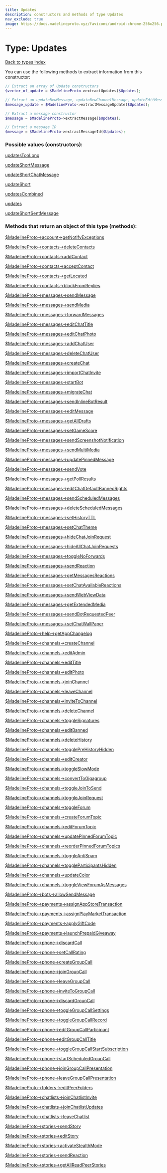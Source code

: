 ```yaml
---
title: Updates
description: constructors and methods of type Updates
nav_exclude: true
image: https://docs.madelineproto.xyz/favicons/android-chrome-256x256.png
---
```

# Type: Updates
[Back to types index](index.html)

You can use the following methods to extract information from this constructor:

```php
// Extract an array of Update constructors
$vector_of_update = $MadelineProto->extractUpdates($Updates);

// Extract an updateNewMessage, updateNewChannelMessage, updateEditMessage, updateEditChannelMessage constructor
$message_update = $MadelineProto->extractMessageUpdate($Updates);

// Extract a message constructor
$message = $MadelineProto->extractMessage($Updates);

// Extract a message ID
$message = $MadelineProto->extractMessageId($Updates);
```


### Possible values (constructors):

[updatesTooLong](/API_docs/constructors/updatesTooLong.html)  

[updateShortMessage](/API_docs/constructors/updateShortMessage.html)  

[updateShortChatMessage](/API_docs/constructors/updateShortChatMessage.html)  

[updateShort](/API_docs/constructors/updateShort.html)  

[updatesCombined](/API_docs/constructors/updatesCombined.html)  

[updates](/API_docs/constructors/updates.html)  

[updateShortSentMessage](/API_docs/constructors/updateShortSentMessage.html)  



### Methods that return an object of this type (methods):

[$MadelineProto->account->getNotifyExceptions](/API_docs/methods/account.getNotifyExceptions.html)  

[$MadelineProto->contacts->deleteContacts](/API_docs/methods/contacts.deleteContacts.html)  

[$MadelineProto->contacts->addContact](/API_docs/methods/contacts.addContact.html)  

[$MadelineProto->contacts->acceptContact](/API_docs/methods/contacts.acceptContact.html)  

[$MadelineProto->contacts->getLocated](/API_docs/methods/contacts.getLocated.html)  

[$MadelineProto->contacts->blockFromReplies](/API_docs/methods/contacts.blockFromReplies.html)  

[$MadelineProto->messages->sendMessage](/API_docs/methods/messages.sendMessage.html)  

[$MadelineProto->messages->sendMedia](/API_docs/methods/messages.sendMedia.html)  

[$MadelineProto->messages->forwardMessages](/API_docs/methods/messages.forwardMessages.html)  

[$MadelineProto->messages->editChatTitle](/API_docs/methods/messages.editChatTitle.html)  

[$MadelineProto->messages->editChatPhoto](/API_docs/methods/messages.editChatPhoto.html)  

[$MadelineProto->messages->addChatUser](/API_docs/methods/messages.addChatUser.html)  

[$MadelineProto->messages->deleteChatUser](/API_docs/methods/messages.deleteChatUser.html)  

[$MadelineProto->messages->createChat](/API_docs/methods/messages.createChat.html)  

[$MadelineProto->messages->importChatInvite](/API_docs/methods/messages.importChatInvite.html)  

[$MadelineProto->messages->startBot](/API_docs/methods/messages.startBot.html)  

[$MadelineProto->messages->migrateChat](/API_docs/methods/messages.migrateChat.html)  

[$MadelineProto->messages->sendInlineBotResult](/API_docs/methods/messages.sendInlineBotResult.html)  

[$MadelineProto->messages->editMessage](/API_docs/methods/messages.editMessage.html)  

[$MadelineProto->messages->getAllDrafts](/API_docs/methods/messages.getAllDrafts.html)  

[$MadelineProto->messages->setGameScore](/API_docs/methods/messages.setGameScore.html)  

[$MadelineProto->messages->sendScreenshotNotification](/API_docs/methods/messages.sendScreenshotNotification.html)  

[$MadelineProto->messages->sendMultiMedia](/API_docs/methods/messages.sendMultiMedia.html)  

[$MadelineProto->messages->updatePinnedMessage](/API_docs/methods/messages.updatePinnedMessage.html)  

[$MadelineProto->messages->sendVote](/API_docs/methods/messages.sendVote.html)  

[$MadelineProto->messages->getPollResults](/API_docs/methods/messages.getPollResults.html)  

[$MadelineProto->messages->editChatDefaultBannedRights](/API_docs/methods/messages.editChatDefaultBannedRights.html)  

[$MadelineProto->messages->sendScheduledMessages](/API_docs/methods/messages.sendScheduledMessages.html)  

[$MadelineProto->messages->deleteScheduledMessages](/API_docs/methods/messages.deleteScheduledMessages.html)  

[$MadelineProto->messages->setHistoryTTL](/API_docs/methods/messages.setHistoryTTL.html)  

[$MadelineProto->messages->setChatTheme](/API_docs/methods/messages.setChatTheme.html)  

[$MadelineProto->messages->hideChatJoinRequest](/API_docs/methods/messages.hideChatJoinRequest.html)  

[$MadelineProto->messages->hideAllChatJoinRequests](/API_docs/methods/messages.hideAllChatJoinRequests.html)  

[$MadelineProto->messages->toggleNoForwards](/API_docs/methods/messages.toggleNoForwards.html)  

[$MadelineProto->messages->sendReaction](/API_docs/methods/messages.sendReaction.html)  

[$MadelineProto->messages->getMessagesReactions](/API_docs/methods/messages.getMessagesReactions.html)  

[$MadelineProto->messages->setChatAvailableReactions](/API_docs/methods/messages.setChatAvailableReactions.html)  

[$MadelineProto->messages->sendWebViewData](/API_docs/methods/messages.sendWebViewData.html)  

[$MadelineProto->messages->getExtendedMedia](/API_docs/methods/messages.getExtendedMedia.html)  

[$MadelineProto->messages->sendBotRequestedPeer](/API_docs/methods/messages.sendBotRequestedPeer.html)  

[$MadelineProto->messages->setChatWallPaper](/API_docs/methods/messages.setChatWallPaper.html)  

[$MadelineProto->help->getAppChangelog](/API_docs/methods/help.getAppChangelog.html)  

[$MadelineProto->channels->createChannel](/API_docs/methods/channels.createChannel.html)  

[$MadelineProto->channels->editAdmin](/API_docs/methods/channels.editAdmin.html)  

[$MadelineProto->channels->editTitle](/API_docs/methods/channels.editTitle.html)  

[$MadelineProto->channels->editPhoto](/API_docs/methods/channels.editPhoto.html)  

[$MadelineProto->channels->joinChannel](/API_docs/methods/channels.joinChannel.html)  

[$MadelineProto->channels->leaveChannel](/API_docs/methods/channels.leaveChannel.html)  

[$MadelineProto->channels->inviteToChannel](/API_docs/methods/channels.inviteToChannel.html)  

[$MadelineProto->channels->deleteChannel](/API_docs/methods/channels.deleteChannel.html)  

[$MadelineProto->channels->toggleSignatures](/API_docs/methods/channels.toggleSignatures.html)  

[$MadelineProto->channels->editBanned](/API_docs/methods/channels.editBanned.html)  

[$MadelineProto->channels->deleteHistory](/API_docs/methods/channels.deleteHistory.html)  

[$MadelineProto->channels->togglePreHistoryHidden](/API_docs/methods/channels.togglePreHistoryHidden.html)  

[$MadelineProto->channels->editCreator](/API_docs/methods/channels.editCreator.html)  

[$MadelineProto->channels->toggleSlowMode](/API_docs/methods/channels.toggleSlowMode.html)  

[$MadelineProto->channels->convertToGigagroup](/API_docs/methods/channels.convertToGigagroup.html)  

[$MadelineProto->channels->toggleJoinToSend](/API_docs/methods/channels.toggleJoinToSend.html)  

[$MadelineProto->channels->toggleJoinRequest](/API_docs/methods/channels.toggleJoinRequest.html)  

[$MadelineProto->channels->toggleForum](/API_docs/methods/channels.toggleForum.html)  

[$MadelineProto->channels->createForumTopic](/API_docs/methods/channels.createForumTopic.html)  

[$MadelineProto->channels->editForumTopic](/API_docs/methods/channels.editForumTopic.html)  

[$MadelineProto->channels->updatePinnedForumTopic](/API_docs/methods/channels.updatePinnedForumTopic.html)  

[$MadelineProto->channels->reorderPinnedForumTopics](/API_docs/methods/channels.reorderPinnedForumTopics.html)  

[$MadelineProto->channels->toggleAntiSpam](/API_docs/methods/channels.toggleAntiSpam.html)  

[$MadelineProto->channels->toggleParticipantsHidden](/API_docs/methods/channels.toggleParticipantsHidden.html)  

[$MadelineProto->channels->updateColor](/API_docs/methods/channels.updateColor.html)  

[$MadelineProto->channels->toggleViewForumAsMessages](/API_docs/methods/channels.toggleViewForumAsMessages.html)  

[$MadelineProto->bots->allowSendMessage](/API_docs/methods/bots.allowSendMessage.html)  

[$MadelineProto->payments->assignAppStoreTransaction](/API_docs/methods/payments.assignAppStoreTransaction.html)  

[$MadelineProto->payments->assignPlayMarketTransaction](/API_docs/methods/payments.assignPlayMarketTransaction.html)  

[$MadelineProto->payments->applyGiftCode](/API_docs/methods/payments.applyGiftCode.html)  

[$MadelineProto->payments->launchPrepaidGiveaway](/API_docs/methods/payments.launchPrepaidGiveaway.html)  

[$MadelineProto->phone->discardCall](/API_docs/methods/phone.discardCall.html)  

[$MadelineProto->phone->setCallRating](/API_docs/methods/phone.setCallRating.html)  

[$MadelineProto->phone->createGroupCall](/API_docs/methods/phone.createGroupCall.html)  

[$MadelineProto->phone->joinGroupCall](/API_docs/methods/phone.joinGroupCall.html)  

[$MadelineProto->phone->leaveGroupCall](/API_docs/methods/phone.leaveGroupCall.html)  

[$MadelineProto->phone->inviteToGroupCall](/API_docs/methods/phone.inviteToGroupCall.html)  

[$MadelineProto->phone->discardGroupCall](/API_docs/methods/phone.discardGroupCall.html)  

[$MadelineProto->phone->toggleGroupCallSettings](/API_docs/methods/phone.toggleGroupCallSettings.html)  

[$MadelineProto->phone->toggleGroupCallRecord](/API_docs/methods/phone.toggleGroupCallRecord.html)  

[$MadelineProto->phone->editGroupCallParticipant](/API_docs/methods/phone.editGroupCallParticipant.html)  

[$MadelineProto->phone->editGroupCallTitle](/API_docs/methods/phone.editGroupCallTitle.html)  

[$MadelineProto->phone->toggleGroupCallStartSubscription](/API_docs/methods/phone.toggleGroupCallStartSubscription.html)  

[$MadelineProto->phone->startScheduledGroupCall](/API_docs/methods/phone.startScheduledGroupCall.html)  

[$MadelineProto->phone->joinGroupCallPresentation](/API_docs/methods/phone.joinGroupCallPresentation.html)  

[$MadelineProto->phone->leaveGroupCallPresentation](/API_docs/methods/phone.leaveGroupCallPresentation.html)  

[$MadelineProto->folders->editPeerFolders](/API_docs/methods/folders.editPeerFolders.html)  

[$MadelineProto->chatlists->joinChatlistInvite](/API_docs/methods/chatlists.joinChatlistInvite.html)  

[$MadelineProto->chatlists->joinChatlistUpdates](/API_docs/methods/chatlists.joinChatlistUpdates.html)  

[$MadelineProto->chatlists->leaveChatlist](/API_docs/methods/chatlists.leaveChatlist.html)  

[$MadelineProto->stories->sendStory](/API_docs/methods/stories.sendStory.html)  

[$MadelineProto->stories->editStory](/API_docs/methods/stories.editStory.html)  

[$MadelineProto->stories->activateStealthMode](/API_docs/methods/stories.activateStealthMode.html)  

[$MadelineProto->stories->sendReaction](/API_docs/methods/stories.sendReaction.html)  

[$MadelineProto->stories->getAllReadPeerStories](/API_docs/methods/stories.getAllReadPeerStories.html)  



